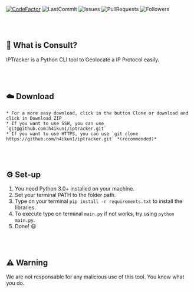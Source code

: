 [![CodeFactor](https://www.codefactor.io/repository/github/h4ikun1//iptracker/badge)](https://www.codefactor.io/repository/github/h4ikun1/iptracker)
![LastCommit](https://img.shields.io/github/last-commit/h4ikun1/iptracker)
![Issues](https://img.shields.io/github/issues/h4ikun1/iptracker)
![PullRequests](https://img.shields.io/github/issues-pr/h4ikun1/iptracker)
![Followers](https://img.shields.io/github/followers/h4ikun1?label=Follow)

<br><br>

## 🤔 What is Consult?
IPTracker is a Python CLI tool to Geolocate a IP Protocol easily.

<br><br>

## ☁️ Download
    * For a more easy download, click in the button Clone or download and click in Download ZIP
    * If you want to use SSH, you can use `git@github.com:h4ikun1/iptracker.git`
    * If you want to use HTTPS, you can use `git clone https://github.com/h4ikun1/iptracker.git` *(recommended)*

<br><br>

## ⚙️ Set-up
  1. You need Python 3.0+ installed on your machine.
  2. Set your terminal PATH to the folder path.
  3. Type on your terminal `pip install -r requirements.txt` to install the libraries.
  4. To execute type on terminal `main.py` if not works, try using `python main.py`.
  5. Done! 😃

<br><br>

## ⚠️ Warning
We are not responsable for any malicious use of this tool. You know what you do.
